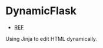 # DynamicFlask

* [REF](https://medium.com/@mikaelagurney/add-dynamic-components-to-your-html-templates-using-form-s-flask-and-jinja-59b4169ec3e1)

Using Jinja to edit HTML dynamically.
